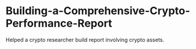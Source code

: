 # Building-a-Comprehensive-Crypto-Performance-Report

Helped a crypto researcher build report involving crypto assets.

